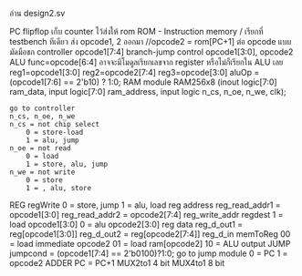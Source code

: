 อ่าน design2.sv

PC flipflop เก็บ counter ไว้ส่งให้ rom
ROM - Instruction memory / เรียกที่ testbench ทีเดียว
	ส่ง opcode1, 2 ออกมา //opcode2 = rom[PC+1]
ต่อ opcode แบบมัดมือชก
	controller opcode1[7:4]
	branch-jump control opcode1[3:0], opcode2
ALU func=opcode[6:4] 
	อาจจะมีโมดูลเรียกเลขจาก register หรือไม่ก็เรียกใน ALU เลย
	reg1=opcode1[3:0] reg2=opcode2[7:4] reg3=opcode[3:0]
	aluOp = (opcode1[7:6] == 2'b10) ? 1:0;
RAM
module RAM256x8 (inout logic[7:0] ram_data, input logic[7:0] ram_address, input logic n_cs, n_oe, n_we, clk);

	go to controller
	n_cs, n_oe, n_we
	n_cs = not chip select
		0 = store-load 
		1 = alu, jump
	n_oe = not read
		0 = load
		1 = store, alu, jump
	n_we = not write
		0 = store
		1 = , alu, store
REG
	regWrite
		0 = store, jump
		1 = alu, load
	reg address
		reg_read_addr1 = opcode1[3:0]
		reg_read_addr2 = opcode2[7:4]
		reg_write_addr 
			regdest
			1 = load opcode1[3:0]
			0 = alu opcode2[3:0]
	reg data
		reg_d_out1 = reg[opcode1[3:0]]
		reg_d_out2 = reg[opcode2[7:4]]
		reg_d_in 
			memToReg
			00 = load immediate opcode2
			01 = load ram[opcode2]
			10 = ALU output
JUMP
	jumpcond = (opcode1[7:4] == 2'b0100)?1:0;
	go to jump module
	0 = PC 1 = opcode2
ADDER PC = PC+1
MUX2to1 4 bit
MUX4to1 8 bit